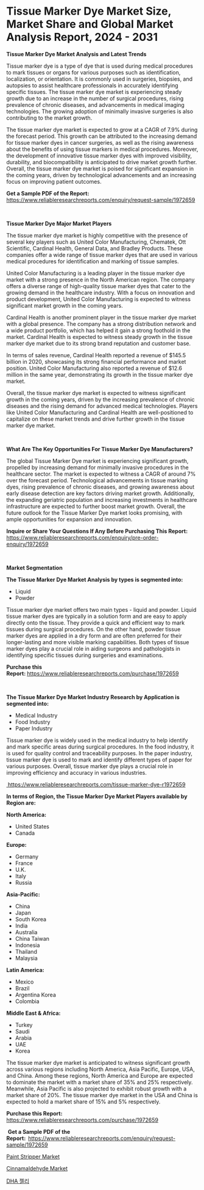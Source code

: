 <p><h1>Tissue Marker Dye Market Size, Market Share and Global Market Analysis Report, 2024 - 2031</h1></p><p><strong>Tissue Marker Dye Market Analysis and Latest Trends</strong></p>
<p><p>Tissue marker dye is a type of dye that is used during medical procedures to mark tissues or organs for various purposes such as identification, localization, or orientation. It is commonly used in surgeries, biopsies, and autopsies to assist healthcare professionals in accurately identifying specific tissues. The tissue marker dye market is experiencing steady growth due to an increase in the number of surgical procedures, rising prevalence of chronic diseases, and advancements in medical imaging technologies. The growing adoption of minimally invasive surgeries is also contributing to the market growth.</p><p>The tissue marker dye market is expected to grow at a CAGR of 7.9% during the forecast period. This growth can be attributed to the increasing demand for tissue marker dyes in cancer surgeries, as well as the rising awareness about the benefits of using tissue markers in medical procedures. Moreover, the development of innovative tissue marker dyes with improved visibility, durability, and biocompatibility is anticipated to drive market growth further. Overall, the tissue marker dye market is poised for significant expansion in the coming years, driven by technological advancements and an increasing focus on improving patient outcomes.</p></p>
<p><strong>Get a Sample PDF of the Report:&nbsp;</strong> <a href="https://www.reliableresearchreports.com/enquiry/request-sample/1972659">https://www.reliableresearchreports.com/enquiry/request-sample/1972659</a></p>
<p>&nbsp;</p>
<p><strong>Tissue Marker Dye Major Market Players</strong></p>
<p><p>The tissue marker dye market is highly competitive with the presence of several key players such as United Color Manufacturing, Chematek, Ott Scientific, Cardinal Health, General Data, and Bradley Products. These companies offer a wide range of tissue marker dyes that are used in various medical procedures for identification and marking of tissue samples.</p><p>United Color Manufacturing is a leading player in the tissue marker dye market with a strong presence in the North American region. The company offers a diverse range of high-quality tissue marker dyes that cater to the growing demand in the healthcare industry. With a focus on innovation and product development, United Color Manufacturing is expected to witness significant market growth in the coming years.</p><p>Cardinal Health is another prominent player in the tissue marker dye market with a global presence. The company has a strong distribution network and a wide product portfolio, which has helped it gain a strong foothold in the market. Cardinal Health is expected to witness steady growth in the tissue marker dye market due to its strong brand reputation and customer base.</p><p>In terms of sales revenue, Cardinal Health reported a revenue of $145.5 billion in 2020, showcasing its strong financial performance and market position. United Color Manufacturing also reported a revenue of $12.6 million in the same year, demonstrating its growth in the tissue marker dye market.</p><p>Overall, the tissue marker dye market is expected to witness significant growth in the coming years, driven by the increasing prevalence of chronic diseases and the rising demand for advanced medical technologies. Players like United Color Manufacturing and Cardinal Health are well-positioned to capitalize on these market trends and drive further growth in the tissue marker dye market.</p></p>
<p>&nbsp;</p>
<p><strong>What Are The Key Opportunities For Tissue Marker Dye Manufacturers?</strong></p>
<p><p>The global Tissue Marker Dye market is experiencing significant growth, propelled by increasing demand for minimally invasive procedures in the healthcare sector. The market is expected to witness a CAGR of around 7% over the forecast period. Technological advancements in tissue marking dyes, rising prevalence of chronic diseases, and growing awareness about early disease detection are key factors driving market growth. Additionally, the expanding geriatric population and increasing investments in healthcare infrastructure are expected to further boost market growth. Overall, the future outlook for the Tissue Marker Dye market looks promising, with ample opportunities for expansion and innovation.</p></p>
<p><strong>Inquire or Share Your Questions If Any Before Purchasing This Report:</strong> <a href="https://www.reliableresearchreports.com/enquiry/pre-order-enquiry/1972659">https://www.reliableresearchreports.com/enquiry/pre-order-enquiry/1972659</a></p>
<p>&nbsp;</p>
<p><strong>Market Segmentation</strong></p>
<p><strong>The Tissue Marker Dye Market Analysis by types is segmented into:</strong></p>
<p><ul><li>Liquid</li><li>Powder</li></ul></p>
<p><p>Tissue marker dye market offers two main types - liquid and powder. Liquid tissue marker dyes are typically in a solution form and are easy to apply directly onto the tissue. They provide a quick and efficient way to mark tissues during surgical procedures. On the other hand, powder tissue marker dyes are applied in a dry form and are often preferred for their longer-lasting and more visible marking capabilities. Both types of tissue marker dyes play a crucial role in aiding surgeons and pathologists in identifying specific tissues during surgeries and examinations.</p></p>
<p><strong>Purchase this Report:&nbsp;</strong><a href="https://www.reliableresearchreports.com/purchase/1972659">https://www.reliableresearchreports.com/purchase/1972659</a></p>
<p>&nbsp;</p>
<p><strong>The Tissue Marker Dye Market Industry Research by Application is segmented into:</strong></p>
<p><ul><li>Medical Industry</li><li>Food Industry</li><li>Paper Industry</li></ul></p>
<p><p>Tissue marker dye is widely used in the medical industry to help identify and mark specific areas during surgical procedures. In the food industry, it is used for quality control and traceability purposes. In the paper industry, tissue marker dye is used to mark and identify different types of paper for various purposes. Overall, tissue marker dye plays a crucial role in improving efficiency and accuracy in various industries.</p></p>
<p><a href="https://www.reliableresearchreports.com/tissue-marker-dye-r1972659">&nbsp;https://www.reliableresearchreports.com/tissue-marker-dye-r1972659</a></p>
<p><strong>In terms of Region, the Tissue Marker Dye Market Players available by Region are:</strong></p>
<p>
    <p> <strong> North America: </strong>
        <ul>
            <li>United States</li>
            <li>Canada</li>
        </ul>
        </p> 
    <p> <strong> Europe: </strong>
        <ul>
            <li>Germany</li>
            <li>France</li>
            <li>U.K.</li>
            <li>Italy</li>
            <li>Russia</li>
        </ul>
        </p> 
    <p> <strong> Asia-Pacific: </strong>
        <ul>
            <li>China</li>
            <li>Japan</li>
            <li>South Korea</li>
            <li>India</li>
            <li>Australia</li>
            <li>China Taiwan</li>
            <li>Indonesia</li>
            <li>Thailand</li>
            <li>Malaysia</li>
        </ul>
        </p> 
    <p> <strong> Latin America: </strong>
        <ul>
            <li>Mexico</li>
            <li>Brazil</li>
            <li>Argentina Korea</li>
            <li>Colombia</li>
        </ul>
        </p> 
    <p> <strong> Middle East & Africa: </strong>
        <ul>
            <li>Turkey</li>
            <li>Saudi</li>
            <li>Arabia</li>
            <li>UAE</li>
            <li>Korea</li>
        </ul>
    </p>
    </p>
<p><p>The tissue marker dye market is anticipated to witness significant growth across various regions including North America, Asia Pacific, Europe, USA, and China. Among these regions, North America and Europe are expected to dominate the market with a market share of 35% and 25% respectively. Meanwhile, Asia Pacific is also projected to exhibit robust growth with a market share of 20%. The tissue marker dye market in the USA and China is expected to hold a market share of 15% and 5% respectively.</p></p>
<p><strong>Purchase this Report: </strong><a href="https://www.reliableresearchreports.com/purchase/1972659">https://www.reliableresearchreports.com/purchase/1972659</a></p>
<p>&nbsp;<strong>Get a Sample PDF of the Report:&nbsp;&nbsp;</strong><a href="https://www.reliableresearchreports.com/enquiry/request-sample/1972659">https://www.reliableresearchreports.com/enquiry/request-sample/1972659</a></p>
<p><strong></strong></p>
<p><p><a href="https://medium.com/@jewelmohr52/comprehensive-analysis-of-the-global-paint-stripper-market-growth-trends-market-forecasts-2024-7cd647e1f7e3">Paint Stripper Market</a></p><p><a href="https://medium.com/@tiannaorton6767/global-cinnamaldehyde-market-exploring-market-share-market-trends-and-future-growth-ab6218b6fd0a">Cinnamaldehyde Market</a></p><p><a href="https://github.com/nicholasellison0076890/Market-Research-Report-List-1/blob/main/27238649724.md">DHA 젤리</a></p></p>